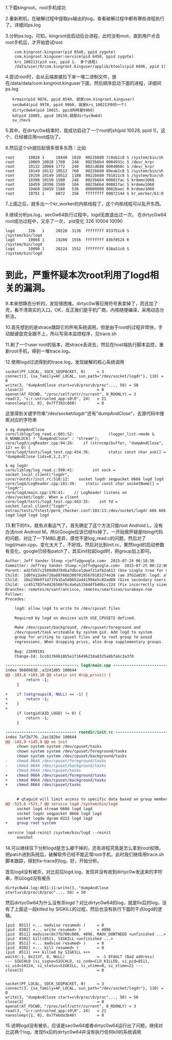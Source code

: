 1.下载kingroot，root手机成功

2.重新刷机，在破解过程中提取ps输出的log，查看破解过程中都有哪些进程执行了。详细间ps.log

3.分析ps.log，可知，kingroot会启动后台进程，此时没有root，直到用户点击root手机后，才开始尝试root
```
    com.kingroot.kinguser(pid 8540, ppid zygote)
    com.kingroot.kinguser:service(pid 6450, ppid zygote)
    krs_100213(pid xxx, ppid 1， 多个进程)
    /data/user/0/com.kingroot.kinguser/applib/ktools(pid 6696, ppid 1)
```

4.尝试root时，会从云端直接拉下来一堆二进制文件，放在/data/data/com.kingroot.kinguser下面，然后顺序启动下面的进程，详细间ps.log
```
   krmain(pid 9876, ppid 8540, 就是com.kingroot.kinguser)
   sec0w64(pid 9978, ppid 9960, 就是krs_100213中的一个)
   dirtyc0w64(pid 10015, ppid同样是9960)
   kd(pid 10805, ppid 10150,就是dirtyc0w64)
   su_check
```

5.其中，在dirtyc0w结束时，就成功启动了一个root的sh(pid 10028, ppid 1)，这个，已经被应用root成功了。

6.然后这个sh就拉起很多很多东西：比如
```
root      10028 1     10440  1020  0022b680 7c8eb1c8 S /system/bin/sh
root      10069 10028 1760   248   0023b6b4 0004931c S /dev/_krpr
root      10132 10069 1772   240   002cd688 0004060c S /dev/_krpr
root      10149 10132 10512  760   0022b680 89eab1c8 S /system/bin/sh
root      10150 10149 10512  1188  0022b680 781811c8 S /system/bin/sh
root      10398 10150 1580   248   0023b6b4 00081fac S krdemv1068
root      10459 10398 1580   104   0023b6b4 00081fac S krdemv1068
root      10460 10459 1580   536   00000000 0002baec R krdemv1068
root      10791 1     6072   356   ffffffff 00072144 S kr_worker/61:0
```

7.上面之后，就多出一个kr_worker的内核线程了，这个内核线程可以乱开东西。

8.继续分析ps.log，sec0w64执行过程中，logd无故退出过一次， 在dirtyc0w64 root成功过程中，又杀了一次， pid变化 326 10004 10090
```
logd      326   1     20220  3136  ffffffff 833751c8 S /system/bin/logd
logd      10004 1     19200  1556  ffffffff 83bf0524 R /system/bin/logd
logd      10090 1     20224  1552  ffffffff 838a51c8 S /system/bin/logd

```


到此，严重怀疑本次root利用了logd相关的漏洞。
===========================================================================

9.本来想静态分析的，发现很困难。dirtyc0w等应用符号表拿掉了，而且加了壳，看不清真实的入口。OK，反正我们是手机厂商，内核随便编译，采用动态分析法。

10.首先想到的是strace跟踪它的所有系统调用，但是由于root的过程非常快，手动敲键盘完全跟不上，所以写简本监控程序，见trace.sh

11.刷了一个user root的版本，把strace丢进去，然后在host端执行脚本监控，重新root手机，得到一堆trace.log。

12.使用logd过滤得到的trace.log，发现破解的核心系统调用
```
socket(PF_LOCAL, SOCK_SEQPACKET, 0)     = 3
connect(3, {sa_family=AF_LOCAL, sun_path="/dev/socket/logdr"}, 110) = 0
write(3, "dumpAndClose start=x\0/proc\0/proc"..., 50) = 50
close(3)                                = 0
openat(AT_FDCWD, "/proc/self/attr/current", O_RDONLY) = 3
read(3, "u:r:untrusted_app:s0\0", 24)   = 21
nanosleep({1, 0}, 0x7ff392c060)         = 0
```
这里得到关键字符串"/dev/socket/logdr"还有"dumpAndClose"，去源代码中搜索对应的字符串
```
$ ag dumpAndClose
core/liblog/log_read.c:601:52:               (logger_list->mode & O_NONBLOCK) ? "dumpAndClose" : "stream");
core/logd/LogReader.cpp:94:26:    if (strncmp(buffer, "dumpAndClose", 12) == 0) {
core/logd/tests/logd_test.cpp:454:36:        static const char ask[] = "dumpAndClose lids=0,1,2,3";

$ ag logdr
core/liblog/log_read.c:590:41:        int sock = socket_local_client("logdr",
core/rootdir/init.rc:518:12:    socket logdr seqpacket 0666 logd logd
core/logd/LogReader.cpp:181:39:    static const char socketName[] = "logdr";
core/logd/main.cpp:176:41:    // LogReader listens on /dev/socket/logdr. When a client
core/logd/tests/logd_test.cpp:443:35:    int fd = socket_local_client("logdr",
extras/tests/fstest/perm_checker.conf:103:13:/dev/socket/logdr 666 666 logd logd logd logd
```
13.剩下的fix，就有点看运气了。首先确定了这个方法只能root Android L，没有办法root Android M。所以Google应该已经fix掉了。一开始我怀疑是liblog代码的问题，对比了一下M和L差异，感觉不是log_read.c的问题，然后对了logd/main.cpp，变化太大了，不好找。然后对比到init.rc，果然logd的启动参数有变化，google已经有patch了，其实init拉起logd时，把group加上即可。
```diff
Author: Jeff Vander Stoep <jeffv@google.com>  2015-07-24 06:18:36
Committer: Jeffrey Vander Stoep <jeffv@google.com>  2015-07-25 00:22:06
Parent: ed2fe57c2509d0d784ba7dbce1deef21afb2a612 (Use single tree for multiple storage views.)
Child:  1d0fe13a9e720a88766b38070195670183274e30 (am 3f62a020: logd: allow logd to write to /dev/cpuset files)
Child:  10a239b971d737b15a5d0652a441994e5c02ad88 (Give secondary users read-only physical cards.)
Child:  cc451785fe4426566f6c4a6a5156d4fb40bcc22d (Fix incorrectly sized buffer.)
Branches: remotes/m/sanfrancisco, remotes/smartisan/surabaya-rom
Follows: 
Precedes: 

    logd: allow logd to write to /dev/cpuset files
    
    Required by logd on devices with USE_CPUSETS defined.
    
    Make /dev/cpuset/background, /dev/cpuset/foreground and
    /dev/cpuset/task writeable by system gid. Add logd to system
    group for writing to cpuset files and to root group to avoid
    regressions. When dropping privs, also drop supplementary groups.
    
    Bug: 22699101
    Change-Id: Icc01769b18b5e1f1649623da8325a8bfabc3a3f0

-------------------------------- logd/main.cpp --------------------------------
index 9b889838..a3241d05 100644
@@ -103,6 +103,10 @@ static int drop_privs() {
         return -1;
     }
 
+    if (setgroups(0, NULL) == -1) {
+        return -1;
+    }
+
     if (setgid(AID_LOGD) != 0) {
         return -1;
     }

------------------------------- rootdir/init.rc -------------------------------
index 7af2b770..2ac182be 100644
@@ -145,9 +145,9 @@ on init
     chown system system /dev/cpuset/tasks
     chown system system /dev/cpuset/foreground/tasks
     chown system system /dev/cpuset/background/tasks
-    chmod 0644 /dev/cpuset/foreground/tasks
-    chmod 0644 /dev/cpuset/background/tasks
-    chmod 0644 /dev/cpuset/tasks
+    chmod 0664 /dev/cpuset/foreground/tasks
+    chmod 0664 /dev/cpuset/background/tasks
+    chmod 0664 /dev/cpuset/tasks
 
 
     # qtaguid will limit access to specific data based on group memberships.
@@ -523,6 +523,7 @@ service logd /system/bin/logd
     socket logd stream 0666 logd logd
     socket logdr seqpacket 0666 logd logd
     socket logdw dgram 0222 logd logd
+    group root system
 
 service logd-reinit /system/bin/logd --reinit
     oneshot
```

14.可以继续往下分析logd是怎么被干掉的，还有进程究竟是怎么拿到root权限。把patch进到系统后，破解软件已经不能正常root手机，此时我们继续用trace.sh脚本跟踪，得到fix-trace的log，好，开始分析。

首先logd没有被杀，对比前后logd.log，发现并没有收到dirtyc0w发送来的字符串，所以logd没有被杀

```
dirtyc0w64.log:4651:11:write(3, "dumpAndClose start=x\0/proc\0/proc"..., 50) = 50
```

然后dirtyc0w64为什么没有杀logd？对比dirtyc0w64的log，就是fix后的log，没有了上面这一段killed by SIGKILL的过程，然后也没有执行下面的干点logd的逻辑。

```
[pid  8511] <... madvise resumed> )     = 0
[pid  8302] <... write resumed> )       = 4096
[pid  8511] madvise(0x7fb700c000, 4096, MADV_DONTNEED <unfinished ...>
[pid  8302] kill(8511, SIGKILL <unfinished ...>
[pid  8511] <... madvise resumed> )     = 0
[pid  8302] <... kill resumed> )        = 0
[pid  8511] +++ killed by SIGKILL +++
wait4(-1, 0x213f, 0, NULL)              = -1 EFAULT (Bad address)
--- SIGCHLD {si_signo=SIGCHLD, si_code=CLD_KILLED, si_pid=8511, si_uid=10124, si_status=SIGKILL, si_utime=0, si_stime=2} ---
close(3)                                = 0


socket(PF_LOCAL, SOCK_SEQPACKET, 0)     = 3
connect(3, {sa_family=AF_LOCAL, sun_path="/dev/socket/logdr"}, 110) = 0
write(3, "dumpAndClose start=x\0/proc\0/proc"..., 50) = 50
close(3)                                = 0
openat(AT_FDCWD, "/proc/self/attr/current", O_RDONLY) = 3
read(3, "u:r:untrusted_app:s0\0", 24)   = 21
nanosleep({1, 0}, 0x7febda3b40)         = 0
```

15.说明logd没有被杀，应该是sec0w64或者dirtyc0w64运行出了问题，继续对比这两个log，发现fix后的dirtyc0w64并没有执行任何kill的系统调用


